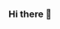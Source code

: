 ### Hi there 👋

<!--
**Oddinary15/Oddinary15** is a ✨ _special_ ✨ repository because its `README.md` (this file) appears on your GitHub profile.

Here are some ideas to get you started:

- 🔭 I’m currently working on homework
- 🌱 I’m currently learning code
- 👯 I’m looking to collaborate on projects
- 🤔 I’m looking for help with nothing at the moment
- 💬 Ask me about anything
- 📫 How to reach me: smith.lo@northeastern.edu
- 😄 Pronouns: she/her
- ⚡ Fun fact: I have been dancing since I was 2-3
-->
